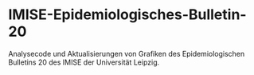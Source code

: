 # IMISE-Epidemiologisches-Bulletin-20
Analysecode und Aktualisierungen von Grafiken des Epidemiologischen Bulletins 20 des IMISE der Universität Leipzig.
